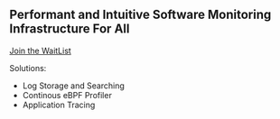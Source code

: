 ## Performant and Intuitive Software Monitoring Infrastructure For All

[Join the WaitList](https://www.evenscribe.com)

Solutions:
- Log Storage and Searching
- Continous eBPF Profiler
- Application Tracing
